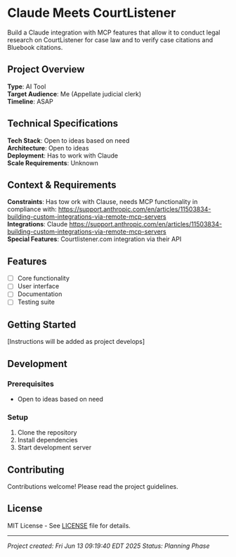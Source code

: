 # Claude Meets CourtListener

Build a Claude integration with MCP features that allow it to conduct legal research on CourtListener for case law and to verify case citations and Bluebook citations.

## Project Overview

**Type**: AI Tool  
**Target Audience**: Me (Appellate judicial clerk)  
**Timeline**: ASAP  

## Technical Specifications

**Tech Stack**: Open to ideas based on need  
**Architecture**: Open to ideas  
**Deployment**: Has to work with Claude  
**Scale Requirements**: Unknown  

## Context & Requirements

**Constraints**: Has tow ork with Clause, needs MCP functionality in compliance with: https://support.anthropic.com/en/articles/11503834-building-custom-integrations-via-remote-mcp-servers  
**Integrations**: Claude https://support.anthropic.com/en/articles/11503834-building-custom-integrations-via-remote-mcp-servers  
**Special Features**: Courtlistener.com integration via their API  

## Features

- [ ] Core functionality
- [ ] User interface
- [ ] Documentation
- [ ] Testing suite

## Getting Started

[Instructions will be added as project develops]

## Development

### Prerequisites
- Open to ideas based on need

### Setup
1. Clone the repository
2. Install dependencies
3. Start development server

## Contributing

Contributions welcome! Please read the project guidelines.

## License

MIT License - See [LICENSE](LICENSE) file for details.

---
*Project created: Fri Jun 13 09:19:40 EDT 2025*
*Status: Planning Phase*
